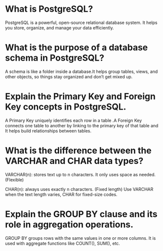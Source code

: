 # What is PostgreSQL?
PostgreSQL is a powerful, open-source relational database system.
It helps you store, organize, and manage your data efficiently.

# What is the purpose of a database schema in PostgreSQL?
A schema is like a folder inside a database.It helps group tables, views, and other objects, so things stay organized and don’t get mixed up.

# Explain the Primary Key and Foreign Key concepts in PostgreSQL.
A Primary Key uniquely identifies each row in a table .A Foreign Key connects one table to another by linking to the primary key of that table and It helps build relationships between tables.

# What is the difference between the VARCHAR and CHAR data types?

VARCHAR(n): stores text up to n characters. It only uses space as needed. (Flexible)

CHAR(n): always uses exactly n characters. (Fixed length)
Use VARCHAR when the text length varies, CHAR for fixed-size codes.

# Explain the GROUP BY clause and its role in aggregation operations.

GROUP BY groups rows with the same values in one or more columns.
It is used with aggregate functions like COUNT(), SUM(), etc.